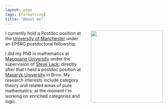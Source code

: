 ```yaml
---
layout: page
tags: [formatting]
title: "About me"
---
```


<a><img src="http://gtendas.github.io/assets/foto.jpg" align="right" width="230"  style="margin-left: 20px" ></a>


I currently hold a Postdoc position at the [University of Manchester](https://www.maths.manchester.ac.uk/) under an EPSRC postdoctoral fellowship.

I did my PhD in mathematics at [Macquarie University](https://mq.edu.au) under the supervision of <a href="https://researchers.mq.edu.au/en/persons/steve-lack">Steve Lack</a>; directly after that I held a postdoc position at [Masaryk University](https://www.muni.cz/en) in Brno. My research interests include category theory and related areas of pure mathematics; at the moment I'm working on enriched categories and logic.



